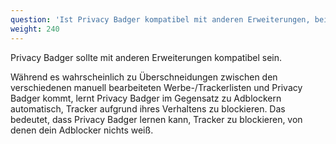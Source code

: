 ```yaml
---
question: 'Ist Privacy Badger kompatibel mit anderen Erweiterungen, beispielsweise Adblockern?'
weight: 240
---
```


Privacy Badger sollte mit anderen Erweiterungen kompatibel sein.

Während es wahrscheinlich zu Überschneidungen zwischen den verschiedenen manuell bearbeiteten Werbe-/Trackerlisten und Privacy Badger kommt, lernt Privacy Badger im Gegensatz zu Adblockern automatisch, Tracker aufgrund ihres Verhaltens zu blockieren. Das bedeutet, dass Privacy Badger lernen kann, Tracker zu blockieren, von denen dein Adblocker nichts weiß.
